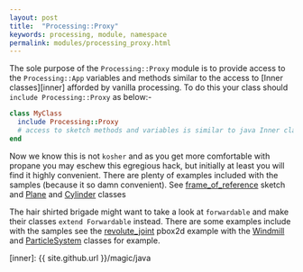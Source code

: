 ```yaml
---
layout: post
title:  "Processing::Proxy"
keywords: processing, module, namespace
permalink: modules/processing_proxy.html
---
```

The sole purpose of the `Processing::Proxy` module is to provide access to the `Processing::App` variables and methods similar to the access to [Inner classes][inner] afforded by vanilla processing. To do this your class should `include Processing::Proxy` as below:-

```ruby
class MyClass
  include Processing::Proxy
  # access to sketch methods and variables is similar to java Inner class
end
```

Now we know this is not `kosher` and as you get more comfortable with propane you may eschew this egregious hack, but initially at least you will find it highly convenient. There are plenty of examples included with the samples (because it so damn convenient). See [frame_of_reference][sketch] sketch and [Plane][Plane] and [Cylinder][Cylinder] classes


[sketch]:https://github.com/ruby-processing/picrate-examples/blob/master/library/vecmath/vec3d/frame_of_reference.rb
[Plane]:https://github.com/ruby-processing/picrate-examples/blob/master/library/vecmath/vec3d/library/geometry/lib/plane.rb
[Cylinder]:https://github.com/ruby-processing/picrate-examples/blob/master/library/vecmath/vec3d/library/geometry/lib/cylinder.rb

The hair shirted brigade might want to take a look at `forwardable` and make their classes `extend Forwardable` instead. There are some examples include with the samples see the [revolute_joint][joint] pbox2d example with the [Windmill][Windmill] and [ParticleSystem][ParticleSystem] classes for example.

[joint]:https://github.com/ruby-processing/picrate-examples/blob/examples/forwardable_module_examples/pbox2d/revolute_joint/revolute_joint.rb
[Windmill]:https://github.com/ruby-processing/picrate-examples/blob/examples/forwardable_module_examples/pbox2d/revolute_joint/master/library/revolute_joint/lib/windmill.rb
[ParticleSystem]:https://github.com/ruby-processing/picrate-examples/blob/examples/forwardable_module_examples/pbox2d/revolute_joint/revolute_joint/lib/particle_system.rb
[inner]: {{ site.github.url }}/magic/java
